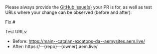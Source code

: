 Please always provide the [GitHub issue(s)](../issues) your PR is for, as well as test URLs where your change can be observed (before and after):

Fix #<gh-issue-id>

Test URLs:
- Before: https://main--catalan-excatops-da--aemysites.aem.live/
- After: https://<branch>--{repo}--{owner}.aem.live/

